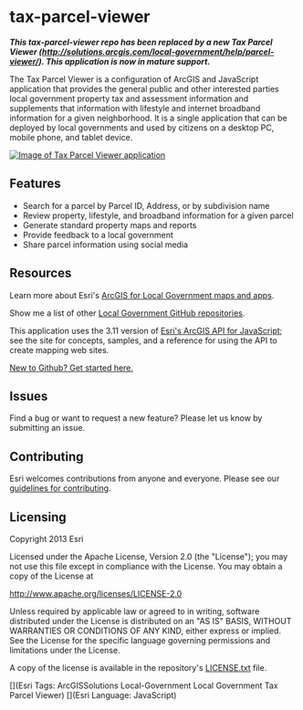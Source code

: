 # tax-parcel-viewer
***This tax-parcel-viewer repo has been replaced by a new Tax Parcel Viewer (http://solutions.arcgis.com/local-government/help/parcel-viewer/). 
This application is now in mature support.***

The Tax Parcel Viewer is a configuration of ArcGIS and JavaScript application that provides the general public and other interested parties local government property tax and assessment information and supplements that information with lifestyle and internet broadband information for a given neighborhood.  It is a single application that can be deployed by local governments and used by citizens on a desktop PC, mobile phone, and tablet device.

[![Image of Tax Parcel Viewer application](tax-parcel-viewer.png "Tax Parcel Viewer application")](http://links.esri.com/localgovernment/tryit/TaxParcelViewer/)

## Features

* Search for a parcel by Parcel ID, Address, or by subdivision name
* Review property, lifestyle, and broadband information for a given parcel
* Generate standard property maps and reports
* Provide feedback to a local government
* Share parcel information using social media

## Resources

Learn more about Esri's [ArcGIS for Local Government maps and apps](http://solutions.arcgis.com/local-government/).

Show me a list of other [Local Government GitHub repositories](http://esri.github.io/#Local-Government).

This application uses the 3.11 version of [Esri's ArcGIS API for JavaScript](http://help.arcgis.com/en/webapi/javascript/arcgis/); see the site for concepts, samples, and a reference for using the API to create mapping web sites.

[New to Github? Get started here.](http://htmlpreview.github.com/?https://github.com/Esri/esri.github.com/blob/master/help/esri-getting-to-know-github.html)


## Issues

Find a bug or want to request a new feature?  Please let us know by submitting an issue.

## Contributing

Esri welcomes contributions from anyone and everyone.
Please see our [guidelines for contributing](https://github.com/esri/contributing).

## Licensing

Copyright 2013 Esri

Licensed under the Apache License, Version 2.0 (the "License");
you may not use this file except in compliance with the License.
You may obtain a copy of the License at

   http://www.apache.org/licenses/LICENSE-2.0

Unless required by applicable law or agreed to in writing, software
distributed under the License is distributed on an "AS IS" BASIS,
WITHOUT WARRANTIES OR CONDITIONS OF ANY KIND, either express or implied.
See the License for the specific language governing permissions and
limitations under the License.

A copy of the license is available in the repository's
[LICENSE.txt](LICENSE.txt) file.

[](Esri Tags: ArcGISSolutions Local-Government Local Government Tax Parcel Viewer)
[](Esri Language: JavaScript)
